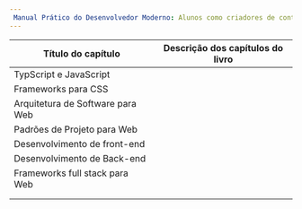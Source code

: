 ```yaml
---
 Manual Prático do Desenvolvedor Moderno: Alunos como criadores de conteúdos
---
```




| Título do capítulo               | Descrição dos capítulos do livro |     
| -------------------------------- | -------------------------------- | 
| TypScript e JavaScript           |                                  |     
| Frameworks para CSS              |                                  |     
| Arquitetura de Software para Web |                                  |     
| Padrões de Projeto para Web      |                                  |     
| Desenvolvimento de front-end     |                                  |     
| Desenvolvimento de Back-end      |                                  |     
| Frameworks full stack para Web   |                                  |     
|                                  |                                  |     
|                                  |                                  |     

